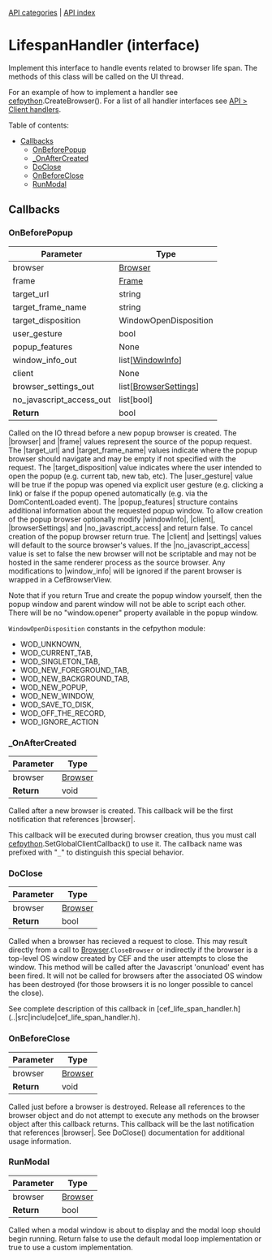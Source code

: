 [API categories](API-categories.md) | [API index](API-index.md)


# LifespanHandler (interface)

Implement this interface to handle events related to browser life span. The methods of this class will be called on the UI thread.

For an example of how to implement a handler see [cefpython](cefpython.md).CreateBrowser(). For a list of all handler interfaces see [API > Client handlers](API#Client_handlers).


Table of contents:
* [Callbacks](#callbacks)
  * [OnBeforePopup](#onbeforepopup)
  * [_OnAfterCreated](#_onaftercreated)
  * [DoClose](#doclose)
  * [OnBeforeClose](#onbeforeclose)
  * [RunModal](#runmodal)


## Callbacks


### OnBeforePopup

| Parameter | Type |
| --- | --- |
| browser | [Browser](Browser.md) |
| frame | [Frame](Frame.md) |
| target_url | string |
| target_frame_name | string |
| target_disposition | WindowOpenDisposition |
| user_gesture | bool |
| popup_features | None |
| window_info_out | list[[WindowInfo](WindowInfo.md)] |
| client | None |
| browser_settings_out | list[[BrowserSettings](BrowserSettings.md)] |
| no_javascript_access_out | list[bool] |
| __Return__ | bool |

Called on the IO thread before a new popup browser is created. The
|browser| and |frame| values represent the source of the popup request. The
|target_url| and |target_frame_name| values indicate where the popup
browser should navigate and may be empty if not specified with the request.
The |target_disposition| value indicates where the user intended to open
the popup (e.g. current tab, new tab, etc). The |user_gesture| value will
be true if the popup was opened via explicit user gesture (e.g. clicking a
link) or false if the popup opened automatically (e.g. via the
DomContentLoaded event). The |popup_features| structure contains additional
information about the requested popup window. To allow creation of the
popup browser optionally modify |windowInfo|, |client|, |browserSettings| and
|no_javascript_access| and return false. To cancel creation of the popup
browser return true. The |client| and |settings| values will default to the
source browser's values. If the |no_javascript_access| value is set to
false the new browser will not be scriptable and may not be hosted in the
same renderer process as the source browser. Any modifications to
|window_info| will be ignored if the parent browser is wrapped in a
CefBrowserView.

Note that if you return True and create the popup window yourself, then
the popup window and parent window will not be able to script each other.
There will be no "window.opener" property available in the popup window.

`WindowOpenDisposition` constants in the cefpython module:
* WOD_UNKNOWN,
* WOD_CURRENT_TAB,
* WOD_SINGLETON_TAB,
* WOD_NEW_FOREGROUND_TAB,
* WOD_NEW_BACKGROUND_TAB,
* WOD_NEW_POPUP,
* WOD_NEW_WINDOW,
* WOD_SAVE_TO_DISK,
* WOD_OFF_THE_RECORD,
* WOD_IGNORE_ACTION


### _OnAfterCreated

| Parameter | Type |
| --- | --- |
| browser | [Browser](Browser.md) |
| __Return__ | void |

Called after a new browser is created. This callback will be the first
notification that references |browser|.

This callback will be executed during browser creation, thus you must call [cefpython](cefpython.md).SetGlobalClientCallback() to use it. The callback name was prefixed with "`_`" to distinguish this special behavior.


### DoClose

| Parameter | Type |
| --- | --- |
| browser | [Browser](Browser.md) |
| __Return__ | bool |

Called when a browser has recieved a request to close. This may result
directly from a call to [Browser](Browser.md).`CloseBrowser` or indirectly
if the
browser is a top-level OS window created by CEF and the user attempts to
close the window. This method will be called after the Javascript
'onunload' event has been fired. It will not be called for browsers after
the associated OS window has been destroyed (for those browsers it is no
longer possible to cancel the close).

See complete description of this callback in [cef_life_span_handler.h]
(..|src|include|cef_life_span_handler.h).


### OnBeforeClose

| Parameter | Type |
| --- | --- |
| browser | [Browser](Browser.md) |
| __Return__ | void |

Called just before a browser is destroyed. Release all references to the
browser object and do not attempt to execute any methods on the browser
object after this callback returns. This callback will be the last
notification that references |browser|. See DoClose() documentation for
additional usage information.


### RunModal

| Parameter | Type |
| --- | --- |
| browser | [Browser](Browser.md) |
| __Return__ | bool |

Called when a modal window is about to display and the modal loop should
begin running. Return false to use the default modal loop implementation or
true to use a custom implementation.
